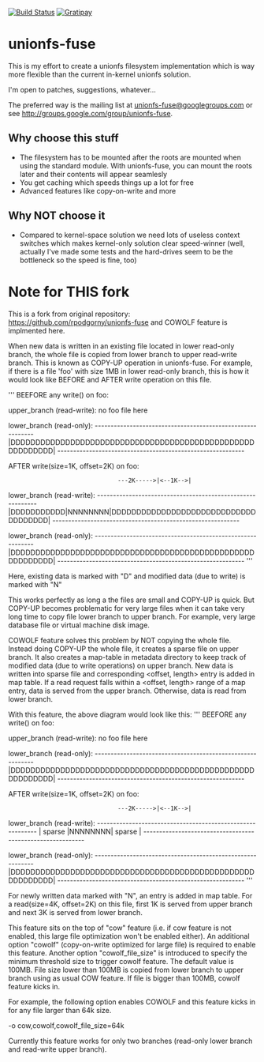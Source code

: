 [![Build Status](https://travis-ci.org/rpodgorny/unionfs-fuse.svg?branch=master)](https://travis-ci.org/rpodgorny/unionfs-fuse)
[![Gratipay](http://img.shields.io/gratipay/rpodgorny.svg)](https://gratipay.com/rpodgorny/)

unionfs-fuse
============

This is my effort to create a unionfs filesystem implementation which is way more
flexible than the current in-kernel unionfs solution.

I'm open to patches, suggestions, whatever...

The preferred way is the mailing list at unionfs-fuse@googlegroups.com
or see http://groups.google.com/group/unionfs-fuse.

Why choose this stuff
---------------------

* The filesystem has to be mounted after the roots are mounted when using the standard module. With unionfs-fuse, you can mount the roots later and their contents will appear seamlesly
* You get caching which speeds things up a lot for free
* Advanced features like copy-on-write and more

Why NOT choose it
-----------------

* Compared to kernel-space solution we need lots of useless context switches which makes kernel-only solution clear speed-winner (well, actually I've made some tests and the hard-drives seem to be the bottleneck so the speed is fine, too)

Note for THIS fork
==================

This is a fork from original repository: https://github.com/rpodgorny/unionfs-fuse and COWOLF feature is implmented here.

When new data is written in an existing file located in lower read-only branch, the whole file is copied from lower branch to upper read-write branch. This is known as COPY-UP operation in unionfs-fuse. For example, if there is a file 'foo' with size 1MB in lower read-only branch, this is how it would look like BEFORE and AFTER write operation on this file.

'''
BEEFORE any write() on foo:

upper_branch (read-write):        no foo file here

lower_branch (read-only):         -----------------------------------------------------------
                                  |DDDDDDDDDDDDDDDDDDDDDDDDDDDDDDDDDDDDDDDDDDDDDDDDDDDDDDDDDD|
                                  -----------------------------------------------------------
                                                                    
AFTER write(size=1K, offset=2K) on foo:

                                   ---2K----->|<--1K-->|
lower_branch (read-write):        -----------------------------------------------------------
                                  |DDDDDDDDDDD|NNNNNNNN|DDDDDDDDDDDDDDDDDDDDDDDDDDDDDDDDDDDDD|
                                  -----------------------------------------------------------

lower_branch (read-only):         -----------------------------------------------------------
                                  |DDDDDDDDDDDDDDDDDDDDDDDDDDDDDDDDDDDDDDDDDDDDDDDDDDDDDDDDDD|
                                  -----------------------------------------------------------
'''

Here, existing data is marked with "D" and modified data (due to write) is marked with "N"

This works perfectly as long a the files are small and COPY-UP is quick. But COPY-UP becomes problematic for very large files when it can take very long time to copy file lower branch to upper branch. For example, very large database file or virtual machine disk image.

COWOLF feature solves this problem by NOT copying the whole file. Instead doing COPY-UP the whole file, it creates a sparse file on upper branch. It also creates a map-table in metadata directory to keep track of modified data (due to write operations) on upper branch. New data is written into sparse file and corresponding <offset, length> entry is added in map table. If a read request falls within a <offset, length> range of a map entry, data is served from the upper branch. Otherwise, data is read from lower branch.

With this feature, the above diagram would look like this:
'''
BEEFORE any write() on foo:

upper_branch (read-write):        no foo file here

lower_branch (read-only):         -----------------------------------------------------------
                                  |DDDDDDDDDDDDDDDDDDDDDDDDDDDDDDDDDDDDDDDDDDDDDDDDDDDDDDDDDD|
                                  -----------------------------------------------------------
                                         
AFTER write(size=1K, offset=2K) on foo:

                                   ---2K----->|<--1K-->|
lower_branch (read-write):        -----------------------------------------------------------
                                  |  sparse   |NNNNNNNN|       sparse                       |
                                  -----------------------------------------------------------

lower_branch (read-only):         -----------------------------------------------------------
                                  |DDDDDDDDDDDDDDDDDDDDDDDDDDDDDDDDDDDDDDDDDDDDDDDDDDDDDDDDDD|
                                  -----------------------------------------------------------
'''

For newly written data marked with "N", an entry is added in map table.
For a read(size=4K, offset=2K) on this file, first 1K is served from upper branch and next 3K is served from lower branch.

This feature sits on the top of "cow" feature (i.e. if cow feature is not enabled, this large file optimization won't be enabled either). An additional option "cowolf" (copy-on-write optimized for large file) is required to enable this feature. Another option "cowolf_file_size" is introduced to specify the minimum threshold size to trigger cowolf feature. The default value is 100MB. File size lower than 100MB is copied from lower branch to upper branch using as usual COW feature. If file is bigger than 100MB, cowolf feature kicks in.

For example, the following option enables COWOLF and this feature kicks in for any file larger than 64k size.

-o cow,cowolf,cowolf_file_size=64k

Currently this feature works for only two branches (read-only lower branch and read-write upper branch).
